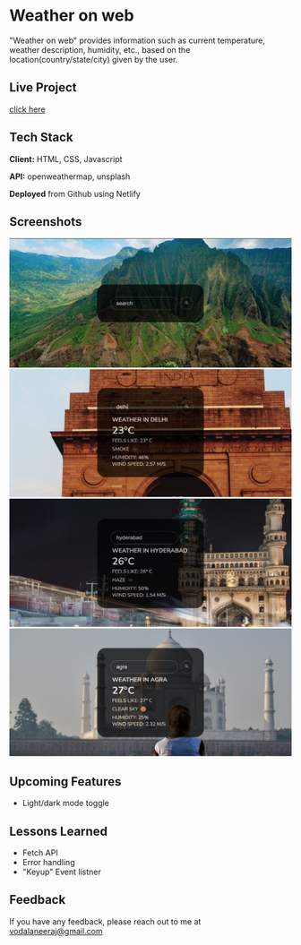 
# Weather on web

"Weather on web" provides information such as current temperature, weather description, humidity, etc., based on the location(country/state/city) given by the user.
## Live Project

[click here](https://weatheronweb-neeraj.netlify.app/)


## Tech Stack

**Client:** HTML, CSS, Javascript

**API:** openweathermap, unsplash

**Deployed** from Github using Netlify


## Screenshots

![Landing page](/images/land-page.JPG)
![Demo 1](/images/demo1.JPG)
![Demo 2](/images/demo-2.JPG)
![Demo 3](/images/demo-3.JPG)
## Upcoming Features

- Light/dark mode toggle


## Lessons Learned


- Fetch API
- Error handling
- "Keyup" Event listner


## Feedback

If you have any feedback, please reach out to me at vodalaneeraj@gmail.com
